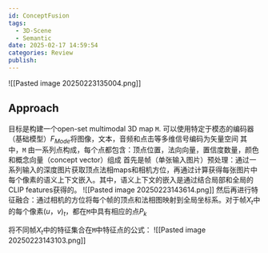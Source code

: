 ```yaml
---
id: ConceptFusion
tags:
  - 3D-Scene
  - Semantic
date: 2025-02-17 14:59:54
categories: Review
publish:
---
```

![[Pasted image 20250223135004.png]]
## Approach
目标是构建一个open-set multimodal  3D map `M`. 
可以使用特定于模态的编码器（基础模型）$F_{Mode}$将图像，文本，音频和点击等多维信号编码为矢量空间
其中，`M` 由一系列点构成，每个点都包含：顶点位置，法向向量，置信度数量，颜色和概念向量（concept vector）组成
首先是帧（单张输入图片）预处理：通过一系列输入的深度图片获取顶点法相maps和相机方位，再通过计算获得每张图片中每个像素的语义上下文嵌入。其中，语义上下文的嵌入是通过结合局部和全局的CLIP features获得的。
![[Pasted image 20250223143614.png]]
然后再进行特征融合：通过相机的方位将每个帧的顶点和法相图映射到全局坐标系。对于帧$X_{t}$中的每个像素$(u，v)_t$，都在`M`中具有相应的点$P_k$

将不同帧$X_t$中的特征集合在`M`中特征点的公式：
![[Pasted image 20250223143103.png]]



